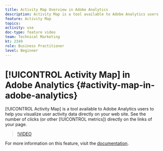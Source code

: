 ```yaml
---
title: Activity Map Overview in Adobe Analytics
description: Activity Map is a tool available to Adobe Analytics users to help you visualize user activity data directly on your web site. See the number of clicks (or other metrics) directly on the links of your page.
feature: Activity Map
topics: 
activity: use
doc-type: feature video
team: Technical Marketing
kt: 2349
role: Business Practitioner
level: Beginner
---
```


# [!UICONTROL Activity Map] in Adobe Analytics {#activity-map-in-adobe-analytics}

[!UICONTROL Activity Map] is a tool available to Adobe Analytics users to help you visualize user activity data directly on your web site. See the number of clicks (or other [!UICONTROL metrics]) directly on the links of your page.

>[!VIDEO](https://video.tv.adobe.com/v/25451/?quality=12)

For more information on this feature, visit the [documentation](https://marketing.adobe.com/resources/help/en_US/analytics/activitymap/).
